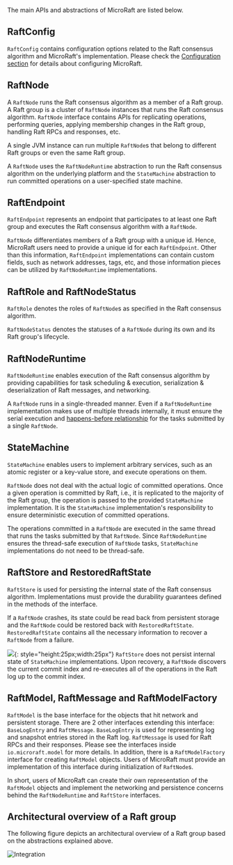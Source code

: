 
The main APIs and abstractions of MicroRaft are listed below. 


## RaftConfig

`RaftConfig` contains configuration options related to the Raft consensus 
algorithm and MicroRaft's implementation. Please check 
the [Configuration section](../../user-guide/configuration/) for details about configuring MicroRaft.


## RaftNode

A `RaftNode` runs the Raft consensus algorithm as a member of a Raft group. 
A Raft group is a cluster of `RaftNode` instances that runs the Raft consensus
algorithm. `RaftNode` interface contains APIs for replicating operations, 
performing queries, applying membership changes in the Raft group, handling 
Raft RPCs and responses, etc.

A single JVM instance can run multiple `RaftNode`s that belong to different 
Raft groups or even the same Raft group. 

A `RaftNode` uses the `RaftNodeRuntime` abstraction to run the Raft consensus
algorithm on the underlying platform and the `StateMachine` abstraction to run
committed operations on a user-specified state machine. 


## RaftEndpoint

`RaftEndpoint` represents an endpoint that participates to at least one Raft
group and executes the Raft consensus algorithm with a `RaftNode`.
 
`RaftNode` differentiates members of a Raft group with a unique id. Hence, 
MicroRaft users need to provide a unique id for each `RaftEndpoint`. Other than
this information, `RaftEndpoint` implementations can contain custom fields,
such as network addresses, tags, etc, and those information pieces can be
utilized by `RaftNodeRuntime` implementations.


## RaftRole and RaftNodeStatus 

`RaftRole` denotes the roles of `RaftNode`s as specified in the Raft consensus 
algorithm.

`RaftNodeStatus` denotes the statuses of a `RaftNode` during its own and its
Raft group's lifecycle.


## RaftNodeRuntime

`RaftNodeRuntime` enables execution of the Raft consensus algorithm by 
providing capabilities for task scheduling & execution, serialization &
deserialization of Raft messages, and networking.

A `RaftNode` runs in a single-threaded manner. Even if a `RaftNodeRuntime` 
implementation makes use of multiple threads internally, it must ensure 
the serial execution and 
[happens-before relationship](https://docs.oracle.com/javase/specs/jls/se8/html/jls-17.html)
for the tasks submitted by a single `RaftNode`.


## StateMachine

`StateMachine` enables users to implement arbitrary services, such as an atomic 
register or a key-value store, and execute operations on them. 

`RaftNode` does not deal with the actual logic of committed operations. Once
a given operation is committed by Raft, i.e., it is replicated to the majority
of the Raft group, the operation is passed to the provided `StateMachine` 
implementation. It is the `StateMachine` implementation's responsibility to 
ensure deterministic execution of committed operations.
 
The operations committed in a `RaftNode` are executed in the same thread that 
runs the tasks submitted by that `RaftNode`. Since `RaftNodeRuntime` ensures 
the thread-safe execution of `RaftNode` tasks, `StateMachine` implementations 
do not need to be thread-safe.


## RaftStore and RestoredRaftState

`RaftStore` is used for persisting the internal state of the Raft consensus 
algorithm. Implementations must provide the durability guarantees defined
in the methods of the interface. 

If a `RaftNode` crashes, its state could be read back from persistent storage
and the `RaftNode` could be restored back with `RestoredRaftState`. 
`RestoredRaftState` contains all the necessary information to recover a 
`RaftNode` from a failure.

![](/img/info.png){: style="height:25px;width:25px"} `RaftStore` does not 
persist internal state of `StateMachine` implementations. Upon recovery, 
a `RaftNode` discovers the current commit index and re-executes all of 
the operations in the Raft log up to the commit index.


## RaftModel, RaftMessage and RaftModelFactory

`RaftModel` is the base interface for the objects that hit network and 
persistent storage. There are 2 other interfaces extending this interface:
`BaseLogEntry` and `RaftMessage`. `BaseLogEntry` is used for representing
log and snapshot entries stored in the Raft log. `RaftMessage` is used for 
Raft RPCs and their responses. Please see the interfaces inside 
`io.microraft.model` for more details. In addition, there is a 
`RaftModelFactory` interface for creating `RaftModel` objects. Users of 
MicroRaft must provide an implementation of this interface during 
initialization of `RaftNode`s. 

In short, users of MicroRaft can create their own representation of 
the `RaftModel` objects and implement the networking and persistence concerns
behind the `RaftNodeRuntime` and `RaftStore` interfaces.


 
## Architectural overview of a Raft group

The following figure depicts an architectural overview of a Raft group based on
the abstractions explained above.

![Integration](/img/architectural_overview.png)
